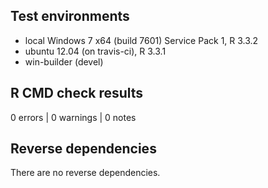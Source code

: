## Test environments
* local Windows 7 x64 (build 7601) Service Pack 1, R 3.3.2
* ubuntu 12.04 (on travis-ci), R 3.3.1
* win-builder (devel)

## R CMD check results

0 errors | 0 warnings | 0 notes

## Reverse dependencies

There are no reverse dependencies.
